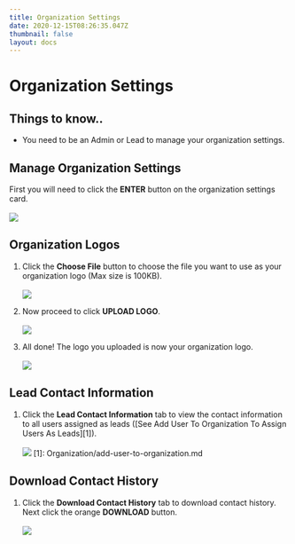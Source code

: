 ```yaml
---
title: Organization Settings
date: 2020-12-15T08:26:35.047Z
thumbnail: false
layout: docs
---
```

# Organization Settings

## Things to know..

* You need to be an Admin or Lead to manage your organization settings.

## Manage Organization Settings

First you will need to click the **ENTER** button on the organization settings card.
<br><br>
![](../../images/org-settings-step1.jpg)

## Organization Logos

1. Click the **Choose File** button to choose the file you want to use as your organization logo (Max size is 100KB).
<br><br>
![](../../images/org-settings-step2.jpg)

2. Now proceed to click **UPLOAD LOGO**.
<br><br>
![](../../images/org-settings-step3.jpg)

3. All done! The logo you uploaded is now your organization logo.
<br><br>
![](../../images/org-settings-step4.jpg)

## Lead Contact Information

1. Click the **Lead Contact Information** tab to view the contact information to all users assigned as leads ([See Add User To Organization To Assign Users As Leads][1]).
<br><br>
![](../../images/org-settings-step5.jpg)
[1]: Organization/add-user-to-organization.md

## Download Contact History

1. Click the **Download Contact History** tab to download contact history. Next click the orange **DOWNLOAD** button.
<br><br>
![](../../images/org-settings-step5.jpg)